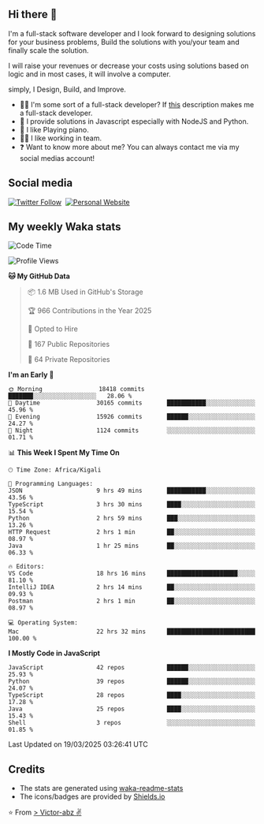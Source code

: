 ## Hi there 👋
I'm a full-stack software developer and I look forward to designing solutions for your business problems, Build the solutions with you/your team and finally scale the solution.

I will raise your revenues or decrease your costs using solutions based on logic and in most cases, it will involve a computer.

simply, I Design, Build, and Improve.

- 👨‍💻 I'm some sort of a full-stack developer? If [this](https://www.w3schools.com/whatis/whatis_fullstack.asp) description makes me a full-stack developer.
- 🌱 I provide solutions in Javascript especially with NodeJS and Python. 
- 🎹 I like Playing piano.
- 👯‍♀️ I like working in team.
- ❓ Want to know more about me? You can always contact me via my social medias account!

## Social media
[![Twitter Follow](https://img.shields.io/twitter/follow/vicky_abz?color=%231DA1F2&label=Twitter&style=for-the-badge&logo=twitter&logoColor=ffffff)](https://twitter.com/vicky_abz)
‎‎ [![Personal Website](https://img.shields.io/static/v1?label=visit&message=victor-abz.com&color=%235F021F&style=for-the-badge)](https://victor-abz.com/)

## My weekly Waka stats
<!--START_SECTION:waka-->
![Code Time](http://img.shields.io/badge/Code%20Time-1%2C293%20hrs%2056%20mins-blue)

![Profile Views](http://img.shields.io/badge/Profile%20Views-1-blue)

**🐱 My GitHub Data** 

> 📦 1.6 MB Used in GitHub's Storage 
 > 
> 🏆 966 Contributions in the Year 2025
 > 
> 💼 Opted to Hire
 > 
> 📜 167 Public Repositories 
 > 
> 🔑 64 Private Repositories 
 > 
**I'm an Early 🐤** 

```text
🌞 Morning                18418 commits       ███████░░░░░░░░░░░░░░░░░░   28.06 % 
🌆 Daytime                30165 commits       ███████████░░░░░░░░░░░░░░   45.96 % 
🌃 Evening                15926 commits       ██████░░░░░░░░░░░░░░░░░░░   24.27 % 
🌙 Night                  1124 commits        ░░░░░░░░░░░░░░░░░░░░░░░░░   01.71 % 
```


📊 **This Week I Spent My Time On** 

```text
🕑︎ Time Zone: Africa/Kigali

💬 Programming Languages: 
JSON                     9 hrs 49 mins       ███████████░░░░░░░░░░░░░░   43.56 % 
TypeScript               3 hrs 30 mins       ████░░░░░░░░░░░░░░░░░░░░░   15.54 % 
Python                   2 hrs 59 mins       ███░░░░░░░░░░░░░░░░░░░░░░   13.26 % 
HTTP Request             2 hrs 1 min         ██░░░░░░░░░░░░░░░░░░░░░░░   08.97 % 
Java                     1 hr 25 mins        ██░░░░░░░░░░░░░░░░░░░░░░░   06.33 % 

🔥 Editors: 
VS Code                  18 hrs 16 mins      ████████████████████░░░░░   81.10 % 
IntelliJ IDEA            2 hrs 14 mins       ██░░░░░░░░░░░░░░░░░░░░░░░   09.93 % 
Postman                  2 hrs 1 min         ██░░░░░░░░░░░░░░░░░░░░░░░   08.97 % 

💻 Operating System: 
Mac                      22 hrs 32 mins      █████████████████████████   100.00 % 
```

**I Mostly Code in JavaScript** 

```text
JavaScript               42 repos            ██████░░░░░░░░░░░░░░░░░░░   25.93 % 
Python                   39 repos            ██████░░░░░░░░░░░░░░░░░░░   24.07 % 
TypeScript               28 repos            ████░░░░░░░░░░░░░░░░░░░░░   17.28 % 
Java                     25 repos            ████░░░░░░░░░░░░░░░░░░░░░   15.43 % 
Shell                    3 repos             ░░░░░░░░░░░░░░░░░░░░░░░░░   01.85 % 
```




 Last Updated on 19/03/2025 03:26:41 UTC
<!--END_SECTION:waka-->

## Credits
- The stats are generated using [waka-readme-stats](https://github.com/anmol098/waka-readme-stats)
- The icons/badges are provided by [Shields.io](https://shields.io/)

⭐️ From [> Victor-abz ✌](https://victor-abz.com/)
